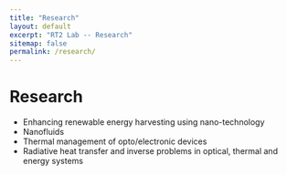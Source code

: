 ```yaml
---
title: "Research"
layout: default
excerpt: "RT2 Lab -- Research"
sitemap: false
permalink: /research/
---
```


# Research

* Enhancing renewable energy harvesting using nano-technology
* Nanofluids
* Thermal management of opto/electronic devices
* Radiative heat transfer and inverse problems in optical, thermal and energy systems

